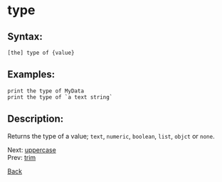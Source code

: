 # type

## Syntax:
`[the] type of {value}`

## Examples:
`print the type of MyData`  
``print the type of `a text string` ``

## Description:
Returns the type of a value; `text`, `numeric`, `boolean`, `list`, `objct` or `none`.

Next: [uppercase](uppercase.md)  
Prev: [trim](trim.md)

[Back](../../README.md)
